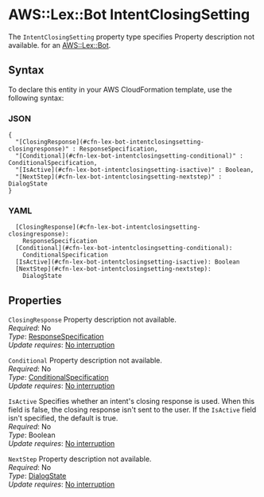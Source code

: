 # AWS::Lex::Bot IntentClosingSetting<a name="aws-properties-lex-bot-intentclosingsetting"></a>

<a name="aws-properties-lex-bot-intentclosingsetting-description"></a>The `IntentClosingSetting` property type specifies Property description not available\. for an [AWS::Lex::Bot](aws-resource-lex-bot.md)\.

## Syntax<a name="aws-properties-lex-bot-intentclosingsetting-syntax"></a>

To declare this entity in your AWS CloudFormation template, use the following syntax:

### JSON<a name="aws-properties-lex-bot-intentclosingsetting-syntax.json"></a>

```
{
  "[ClosingResponse](#cfn-lex-bot-intentclosingsetting-closingresponse)" : ResponseSpecification,
  "[Conditional](#cfn-lex-bot-intentclosingsetting-conditional)" : ConditionalSpecification,
  "[IsActive](#cfn-lex-bot-intentclosingsetting-isactive)" : Boolean,
  "[NextStep](#cfn-lex-bot-intentclosingsetting-nextstep)" : DialogState
}
```

### YAML<a name="aws-properties-lex-bot-intentclosingsetting-syntax.yaml"></a>

```
  [ClosingResponse](#cfn-lex-bot-intentclosingsetting-closingresponse): 
    ResponseSpecification
  [Conditional](#cfn-lex-bot-intentclosingsetting-conditional): 
    ConditionalSpecification
  [IsActive](#cfn-lex-bot-intentclosingsetting-isactive): Boolean
  [NextStep](#cfn-lex-bot-intentclosingsetting-nextstep): 
    DialogState
```

## Properties<a name="aws-properties-lex-bot-intentclosingsetting-properties"></a>

`ClosingResponse`  <a name="cfn-lex-bot-intentclosingsetting-closingresponse"></a>
Property description not available\.  
*Required*: No  
*Type*: [ResponseSpecification](aws-properties-lex-bot-responsespecification.md)  
*Update requires*: [No interruption](https://docs.aws.amazon.com/AWSCloudFormation/latest/UserGuide/using-cfn-updating-stacks-update-behaviors.html#update-no-interrupt)

`Conditional`  <a name="cfn-lex-bot-intentclosingsetting-conditional"></a>
Property description not available\.  
*Required*: No  
*Type*: [ConditionalSpecification](aws-properties-lex-bot-conditionalspecification.md)  
*Update requires*: [No interruption](https://docs.aws.amazon.com/AWSCloudFormation/latest/UserGuide/using-cfn-updating-stacks-update-behaviors.html#update-no-interrupt)

`IsActive`  <a name="cfn-lex-bot-intentclosingsetting-isactive"></a>
Specifies whether an intent's closing response is used\. When this field is false, the closing response isn't sent to the user\. If the `IsActive` field isn't specified, the default is true\.  
*Required*: No  
*Type*: Boolean  
*Update requires*: [No interruption](https://docs.aws.amazon.com/AWSCloudFormation/latest/UserGuide/using-cfn-updating-stacks-update-behaviors.html#update-no-interrupt)

`NextStep`  <a name="cfn-lex-bot-intentclosingsetting-nextstep"></a>
Property description not available\.  
*Required*: No  
*Type*: [DialogState](aws-properties-lex-bot-dialogstate.md)  
*Update requires*: [No interruption](https://docs.aws.amazon.com/AWSCloudFormation/latest/UserGuide/using-cfn-updating-stacks-update-behaviors.html#update-no-interrupt)